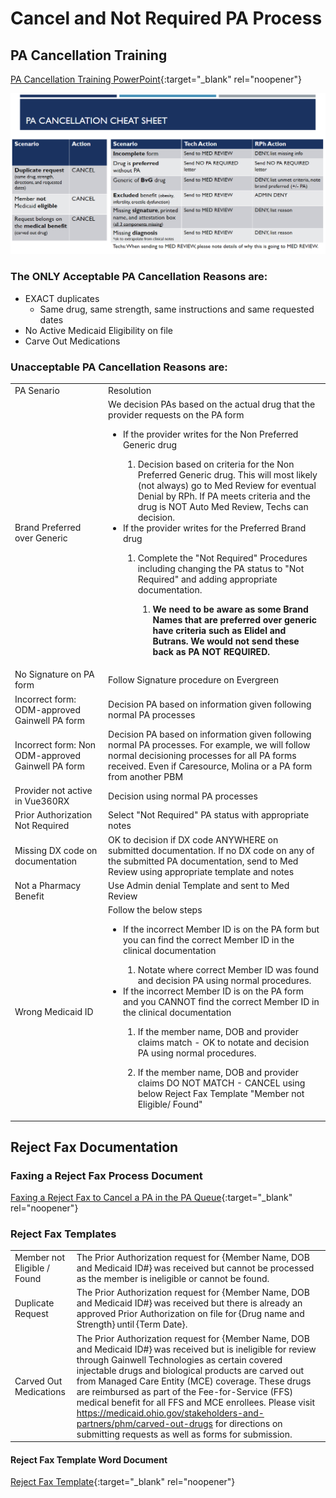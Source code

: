 # Cancel and Not Required PA Process

## PA Cancellation Training

[PA Cancellation Training PowerPoint](https://mygainwell-my.sharepoint.com/:p:/g/personal/kaelyn_dobbins_gainwelltechnologies_com/EfPffVP_N1xOqkZ2xPfur94B391Amz0bMGUA4k3AoDcqZA?e=6A4gmA){:target="_blank" rel="noopener"}

![](<PA cancellation Cheat Sheet.png>)

### The ONLY Acceptable PA Cancellation Reasons are:

- EXACT duplicates
    - Same drug, same strength, same instructions and same requested dates
 - No Active Medicaid Eligibility on file
 - Carve Out Medications
 

### Unacceptable PA Cancellation Reasons are: 

| | |
| :--- | :--- |
| PA Senario | Resolution |
| Brand Preferred over Generic | We decision PAs based on the actual drug that the provider requests on the PA form <ul><li>If the provider writes for the Non Preferred Generic drug </li><ol><li>Decision based on criteria for the Non Preferred Generic drug. This will most likely (not always) go to Med Review for eventual Denial by RPh. If PA meets criteria and the drug is NOT Auto Med Review, Techs can decision. <ul></ol><li>If the provider writes for the Preferred Brand drug </li><ol><li>Complete the "Not Required" Procedures including changing the PA status to "Not Required" and adding appropriate documentation. </li><ol><li>**We need to be aware as some Brand Names that are preferred over generic have criteria such as Elidel and Butrans. We would not send these back as PA NOT REQUIRED.** |
| No Signature on PA form | Follow Signature procedure on Evergreen |
| Incorrect form: ODM-approved Gainwell PA form | Decision PA based on information given following normal PA processes|
| Incorrect form: Non ODM-approved Gainwell PA form |Decision PA based on information given following normal PA processes. For example, we will follow normal decisioning processes for all PA forms received. Even if Caresource, Molina or a PA form from another PBM|
| Provider not active in Vue360RX | Decision using normal PA processes|
| Prior Authorization Not Required | Select "Not Required" PA status with appropriate notes |
| Missing DX code on documentation | OK to decision if DX code ANYWHERE on submitted documentation. If no DX code on any of the submitted PA documentation, send to Med Review using appropriate template and notes |
| Not a Pharmacy Benefit | Use Admin denial Template and sent to Med Review |
| Wrong Medicaid ID | Follow the below steps <ul><li>If the incorrect Member ID is on the PA form but you can find the correct Member ID in the clinical documentation </li><ol><li>Notate where correct Member ID was found and decision PA using normal procedures. <ul></ol><li>If the incorrect Member ID is on the PA form and you CANNOT find the correct Member ID in the clinical documentation </li><ol><li>If the member name, DOB and provider claims match - OK to notate and decision PA using normal procedures. </li><ol></ol><li>If the member name, DOB and provider claims DO NOT MATCH - CANCEL using below Reject Fax Template "Member not Eligible/ Found" | 

## Reject Fax Documentation

### Faxing a Reject Fax Process Document

[Faxing a Reject Fax to Cancel a PA in the PA Queue](https://mygainwell-my.sharepoint.com/:w:/g/personal/kaelyn_dobbins_gainwelltechnologies_com/EX7GOhXVxAdKoPqAMDygcTQBFGHSQ-ZLB6oUkZXQ21kiyQ?e=EXHrgd){:target="_blank" rel="noopener"}

### Reject Fax Templates

| | |
| :--- | :--- |
| Member not Eligible / Found | The Prior Authorization request for {Member Name, DOB and Medicaid ID#} was received but cannot be processed as the member is ineligible or cannot be found. |
| Duplicate Request | The Prior Authorization request for {Member Name, DOB and Medicaid ID#} was received but there is already an approved Prior Authorization on file for {Drug name and Strength} until {Term Date}. |
| Carved Out Medications | The Prior Authorization request for {Member Name, DOB and Medicaid ID#} was received but is ineligible for review through Gainwell Technologies as certain covered injectable drugs and biological products are carved out from Managed Care Entity (MCE) coverage. These drugs are reimbursed as part of the Fee-for-Service (FFS) medical benefit for all FFS and MCE enrollees. Please visit https://medicaid.ohio.gov/stakeholders-and-partners/phm/carved-out-drugs for directions on submitting requests as well as forms for submission. | 


#### Reject Fax Template Word Document

[Reject Fax Template](https://mygainwell-my.sharepoint.com.mcas.ms/:w:/g/personal/jessica_cain_gainwelltechnologies_com/EbwJe79pnD5GqMnKP4RYX6kBChL7cN0m9Nlv7hZCz6MuuA?e=L8uI5U){:target="_blank" rel="noopener"}


